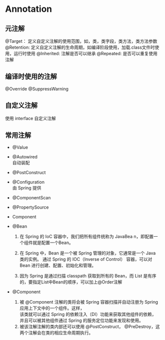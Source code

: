 # Annotation 

##  元注解
@Target： 定义自定义注解的使用范围，如，类，类字段，类方法，类方法参数
@Retention: 定义自定义注解的生命周期，如编译阶段使用，加载.class文件时使用，运行时使用
@Inherited: 注解是否可以继承
@Repeated: 是否可以重复使用注解

## 编译时使用的注解
@Override
@SuppressWarning

## 自定义注解
使用 interface 自定义注解

## 常用注解
- @Value
- @Autowired    
  自动装配

- @PostConstruct


- @Configuration    
  由 Spring 提供

- @ComponentScan
- @PropertySource
- Component


- @Bean    
  1. 在 Spring 的 IoC 容器中，我们把所有组件统称为 JavaBea n，即配置一个组件就是配置一个Bean。

  2. 在 Spring 中，Bean 是一个被 Spring 管理的对象，它通常是一个 Java 类的实例。
  通过 Spring 的 IOC（Inverse of Control） 容器，可以对 Bean 进行创建、配置、初始化和管理。

  3. 因为 Spring 是通过扫描 classpath 获取到所有的 Bean，而 List 是有序的，要指定List中Bean的顺序，可以加上@Order注解

- @Component
  1. 被 @Component 注解的类将会被 Spring 容器扫描并自动注册为 Spring 应用上下文中的一个组件。这样，    
  该类就可以通过 Spring 的依赖注入（DI）功能来获取其他组件的依赖，并且可以被其他组件通过 Spring 的服务定位功能来发现和使用。    
  2. 被该注解注解的类内部还可以使用 @PostConstruct， @PreDestroy，这两个注解会在类的相应生命周期执行。